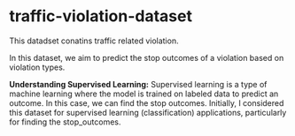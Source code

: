 # traffic-violation-dataset

This datadset conatins traffic related violation.

In this dataset, we aim to predict the stop outcomes of a violation based on violation types. 

**Understanding Supervised Learning:** Supervised learning is a type of machine learning where the model is trained on labeled data to predict an outcome. In this case, we can find the stop outcomes. Initially, I considered this dataset for supervised learning (classification) applications, particularly for finding the stop_outcomes.

